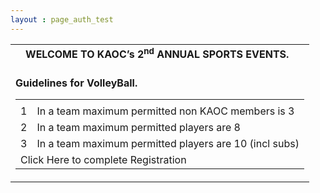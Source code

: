 ```yaml
---
layout : page_auth_test
---
```


<table id="main table" align="center" style="border:0">
	<tr style="border:0;background:transparent"><td style="border:0;background:transparent">
	<strong> <center>WELCOME TO KAOC’s 2<sup>nd</sup> ANNUAL SPORTS EVENTS. &nbsp; </center></strong><br/>
	</td></tr>
	<tr style="border:0;background:transparent"><td style="border:0;background:transparent">
	<strong> <left>Guidelines for VolleyBall. &nbsp; </left></strong><br/>
	<table id="Volleyball_G" align="center" style="border:0">
		<tr style="border:0;background:transparent"><td style="border:0;background:transparent">
		<tr style="border:0;background:transparent"><td style="border:0;background:transparent">1</td><td style="border:0;background:transparent"> In a team maximum permitted non KAOC members is 3 </td></tr>
		<tr style="border:0;background:transparent"><td style="border:0;background:transparent">2</td><td style="border:0;background:transparent"> In a team maximum permitted players are 8 </td></tr>
		<tr style="border:0;background:transparent"><td style="border:0;background:transparent">3</td><td style="border:0;background:transparent"> In a team maximum permitted players are 10 (incl subs) </td></tr>
		<tr style="border:0;background:transparent"><td style="border:0;background:transparent" colspan="2">  Click Here to complete Registration </td></tr>
		</td></tr>
	</table>
	</td></tr>
</table>
